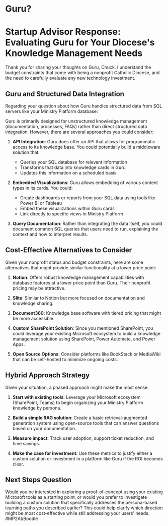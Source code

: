 # Guru?
# Startup Advisor Response: Evaluating Guru for Your Diocese's Knowledge Management Needs

Thank you for sharing your thoughts on Guru, Chuck. I understand the budget constraints that come with being a nonprofit Catholic Diocese, and the need to carefully evaluate any new technology investment.

## Guru and Structured Data Integration

Regarding your question about how Guru handles structured data from SQL servers like your Ministry Platform database:

Guru is primarily designed for unstructured knowledge management (documentation, processes, FAQs) rather than direct structured data integration. However, there are several approaches you could consider:

1. **API Integration**: Guru does offer an API that allows for programmatic access to its knowledge base. You could potentially build a middleware solution that:
   - Queries your SQL database for relevant information
   - Transforms that data into knowledge cards in Guru
   - Updates this information on a scheduled basis

2. **Embedded Visualizations**: Guru allows embedding of various content types in its cards. You could:
   - Create dashboards or reports from your SQL data using tools like Power BI or Tableau
   - Embed these visualizations within Guru cards
   - Link directly to specific views in Ministry Platform

3. **Query Documentation**: Rather than integrating the data itself, you could document common SQL queries that users need to run, explaining the context and how to interpret results.

## Cost-Effective Alternatives to Consider

Given your nonprofit status and budget constraints, here are some alternatives that might provide similar functionality at a lower price point:

1. **Notion**: Offers robust knowledge management capabilities with database features at a lower price point than Guru. Their nonprofit pricing may be attractive.

2. **Slite**: Similar to Notion but more focused on documentation and knowledge sharing.

3. **Document360**: Knowledge base software with tiered pricing that might be more accessible.

4. **Custom SharePoint Solution**: Since you mentioned SharePoint, you could leverage your existing Microsoft ecosystem to build a knowledge management solution using SharePoint, Power Automate, and Power Apps.

5. **Open Source Options**: Consider platforms like BookStack or MediaWiki that can be self-hosted to minimize ongoing costs.

## Hybrid Approach Strategy

Given your situation, a phased approach might make the most sense:

1. **Start with existing tools**: Leverage your Microsoft ecosystem (SharePoint, Teams) to begin organizing your Ministry Platform knowledge by persona.

2. **Build a simple RAG solution**: Create a basic retrieval-augmented generation system using open-source tools that can answer questions based on your documentation.

3. **Measure impact**: Track user adoption, support ticket reduction, and time savings.

4. **Make the case for investment**: Use these metrics to justify either a custom solution or investment in a platform like Guru if the ROI becomes clear.

## Next Steps Question

Would you be interested in exploring a proof-of-concept using your existing Microsoft tools as a starting point, or would you prefer to investigate building a custom solution that specifically addresses the persona-based learning paths you described earlier? This could help clarify which direction might be most cost-effective while still addressing your users' needs.
#MP2AI/Boodle